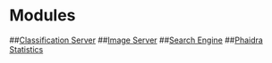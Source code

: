 # Modules
##[Classification Server](Classification_server/classification_server.md)
##[Image Server](imageservermd.md)
##[Search Engine](search_engine.md)
##[Phaidra Statistics](Phaidra_statistics/phaidra_statistics.md)